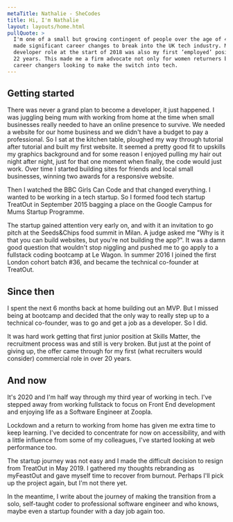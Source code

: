 ```yaml
---
metaTitle: Nathalie - SheCodes
title: Hi, I'm Nathalie
layout: layouts/home.html
pullQuote: >
  I'm one of a small but growing contingent of people over the age of 40, who've
  made significant career changes to break into the UK tech industry. My first
  developer role at the start of 2018 was also my first ’employed’ position in
  22 years. This made me a firm advocate not only for women returners but also
  career changers looking to make the switch into tech.
---
```


<h2>Getting started</h2>
<p>
  There was never a grand plan to become a developer, it just happened. I was
  juggling being mum with working from home at the time when small businesses
  really needed to have an online presence to survive. We needed a website for
  our home business and we didn't have a budget to pay a professional. So I sat
  at the kitchen table, ploughed my way through tutorial after tutorial and built
  my first website. It seemed a pretty good fit to upskills my graphics background
  and for some reason I enjoyed pulling my hair out night after night, just for
  that one moment when finally, the code would just work. Over time I started
  building sites for friends and local small businesses, winning two awards for
  a responsive website.
</p>

<p>
  Then I watched the BBC Girls Can Code and that changed everything. I wanted to be
  working in a tech startup. So I formed food tech startup TreatOut in September
  2015 bagging a place on the Google Campus for Mums Startup Programme.
</p>

<p>
  The startup gained attention very early on, and with it an invitation to go pitch
  at the Seeds&Chips food summit in Milan. A judge asked me "Why
  is it that you can build websites, but you're not building the app?". It was
  a damn good question that wouldn't stop niggling and pushed me to go apply to a
  fullstack coding bootcamp at Le Wagon. In summer 2016 I joined the first London
  cohort batch #36, and became the technical co-founder at TreatOut.
</p>

<h2>Since then</h2>
<p>
  I spent the next 6 months back at home building out an MVP. But I missed being
  at bootcamp and decided that the only way to really step up to a technical
  co-founder, was to go and get a job as a developer. So I did.
</p>
<p>
  It was hard work getting that first junior position at Skills Matter, the
  recruitment process was and still is very broken. But just at the point of
  giving up, the offer came through for my first (what recruiters would consider)
  commercial role in over 20 years.
</p>

<h2>And now</h2>
<p>
  It's 2020 and I'm half way through my third year of working in tech. I've stepped
  away from working fullstack to focus on Front End development and enjoying life
  as a Software Engineer at Zoopla.
</p>
<p>
  Lockdown and a return to working from home has given me extra time to keep
  learning. I've decided to concentrate for now on accessibility, and with a little
  influence from some of my colleagues, I've started looking at web performance too.
</p>
<p>
  The startup journey was not easy and I made the difficult decision to resign
  from TreatOut in May 2019. I gathered my thoughts rebranding as myFeastOut and
  gave myself time to recover from burnout. Perhaps I'll pick
  up the project again, but I'm not there yet.
</p>
<p>
  In the meantime, I write about the journey of making the transition from a solo,
  self-taught coder to professional software engineer and who knows, maybe even
  a startup founder with a day job again too.
</p>
